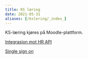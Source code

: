 ```yaml
---
title: KS læring
date: 2021-05-31
aliases: [/kslering/_index_]
---
```


KS-læring kjøres på Moodle-plattform. 

[Integrasjon mot HR API](integrasjon)

[Single sign on](singlesignon)
